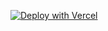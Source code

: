 [![Deploy with Vercel](https://vercel.com/button)](https://vercel.com/new/clone?repository-url=https%3A%2F%2Fgithub.com%2Ftanvirbhachu%2Fjadebook-oss&project-name=jadebook-oss&repository-name=jadebook-oss&integration-ids=oac_VqOgBHqhEoFTPzGkPd7L0iH6&root-directory=apps/platform&env=NEXT_PUBLIC_AUTH_IMAGE_URL&envDescription=There%20isn't%20a%20way%20to%20update%20the%20auth%20image%20through%20the%20settings%20so%20you%20can%20add%20any%20image%20url%20for%20%60NEXT_PUBLIC_AUTH_IMAGE_URL%60%20and%20that's%20what%20will%20be%20used.)
